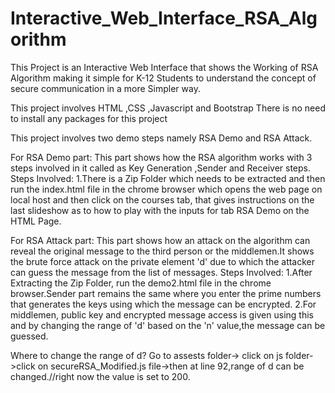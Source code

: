 # Interactive_Web_Interface_RSA_Algorithm

This Project is an Interactive Web Interface that shows the Working of RSA Algorithm making it simple for K-12 Students to understand the concept of secure communication in a more Simpler way.

This project involves HTML ,CSS ,Javascript and Bootstrap
There is no need to install any packages for this project

This project involves two demo steps namely RSA Demo and RSA Attack.

For RSA Demo part:
This part shows how the RSA algorithm works with 3 steps involved in it called as Key Generation ,Sender and Receiver steps.
Steps Involved:
1.There is a Zip Folder which needs to be extracted and then run the index.html file in the chrome browser which opens the web page on local host and then click on the courses tab, that gives instructions on the last slideshow as to how to play with the inputs for tab RSA Demo on the HTML Page. 

For RSA Attack part:
This part shows how an attack on the algorithm can reveal the original message to the third person or the middlemen.It shows the brute force attack on the private element 'd' due to which the attacker can guess the message from the list of messages.
Steps Involved:
1.After Extracting the Zip Folder, run the demo2.html file in the chrome browser.Sender part remains the same where you enter the prime numbers that generates the keys using which the message can be encrypted.
2.For middlemen, public key and encrypted message access is given using this and by changing the range of 'd' based on the 'n' value,the message can be guessed.

Where to change the range of d? Go to assests folder-> click on js folder->click on secureRSA_Modified.js file->then at line 92,range of d can be changed.//right now the value is set to 200.
